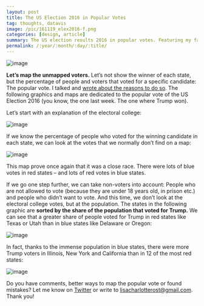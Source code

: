 ```yaml
---
layout: post
title: The US Election 2016 in Popular Votes
tag: thoughts, datavis
image: /pic/161119_elex2016-f.png
categories: [design, article]
summary: The US election results 2016 in popular votes. Featuring my favorite chart type, the Marimekko chart.
permalink: /:year/:month/:day/:title/
---
```


![image](/pic/161119_elex2016-04.png)

**Let’s map the unmapped voters.** Let’s not show the winner of each state, but the percentage of people and voters that voted for a specific candidate: The popular vote. I talked and [wrote about the reasons to do so](https://lisacharlotterost.github.io/2016/10/19/election-map/). The following graphics and maps are dedicated to the popular vote of the US Election 2016 (you know, the one last week. The one where Trump won).

Let’s start with an explanation of the electoral college:

![image](/pic/161119_elex2016-06.png)

If we know the percentage of people who voted for the winning candidate in each state, we can look at the votes that we normally don’t find on a map:

![image](/pic/161119_elex2016-10.png)

This map prove once again that it was a close race. There were lots of blue votes in red states – and lots of red votes in blue states.

If we go one step further, we can take non-voters into account: People who are not allowed to vote (because they are under 18 years old, in prison etc.) and people who didn’t want to vote. And this time, we don’t look at the electoral college votes, but at the population. The states in the following graphic are **sorted by the share of the population that voted for Trump.** We can see that a greater share of people voted for Trump in red states like Texas or Utah than in blue states like Delaware or Oregon:

![image](/pic/161119_elex2016-07.png)

In fact, thanks to the immense population in blue states, there were more Trump voters in Illinois, New York and California than in 12 of the most red states:

![image](/pic/161119_elex2016-08.png)

Do you have comments, better ways to map the popular vote or found mistakes? Let me know on [Twitter](https://twitter.com/lisacrost) or write to [lisacharlotterost@gmail.com](mailto:lisacharlotterost@gmail.com). Thank you!
